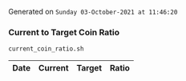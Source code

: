 Generated on `Sunday 03-October-2021 at 11:46:20`

### Current to Target Coin Ratio
`current_coin_ratio.sh`

Date|Current|Target|Ratio
---|---|---|---

